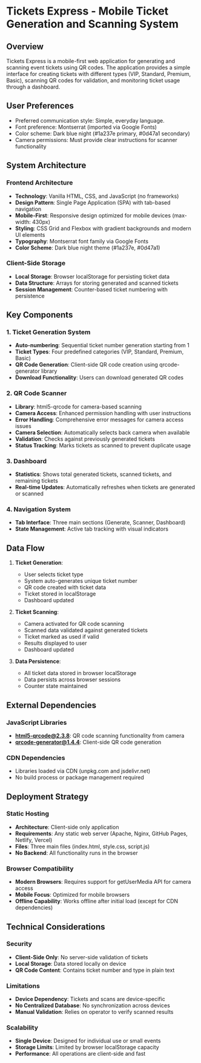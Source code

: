 # Tickets Express - Mobile Ticket Generation and Scanning System

## Overview

Tickets Express is a mobile-first web application for generating and scanning event tickets using QR codes. The application provides a simple interface for creating tickets with different types (VIP, Standard, Premium, Basic), scanning QR codes for validation, and monitoring ticket usage through a dashboard.

## User Preferences

- Preferred communication style: Simple, everyday language.
- Font preference: Montserrat (imported via Google Fonts)
- Color scheme: Dark blue night (#1a237e primary, #0d47a1 secondary)
- Camera permissions: Must provide clear instructions for scanner functionality

## System Architecture

### Frontend Architecture
- **Technology**: Vanilla HTML, CSS, and JavaScript (no frameworks)
- **Design Pattern**: Single Page Application (SPA) with tab-based navigation
- **Mobile-First**: Responsive design optimized for mobile devices (max-width: 430px)
- **Styling**: CSS Grid and Flexbox with gradient backgrounds and modern UI elements
- **Typography**: Montserrat font family via Google Fonts
- **Color Scheme**: Dark blue night theme (#1a237e, #0d47a1)

### Client-Side Storage
- **Local Storage**: Browser localStorage for persisting ticket data
- **Data Structure**: Arrays for storing generated and scanned tickets
- **Session Management**: Counter-based ticket numbering with persistence

## Key Components

### 1. Ticket Generation System
- **Auto-numbering**: Sequential ticket number generation starting from 1
- **Ticket Types**: Four predefined categories (VIP, Standard, Premium, Basic)
- **QR Code Generation**: Client-side QR code creation using qrcode-generator library
- **Download Functionality**: Users can download generated QR codes

### 2. QR Code Scanner
- **Library**: html5-qrcode for camera-based scanning
- **Camera Access**: Enhanced permission handling with user instructions
- **Error Handling**: Comprehensive error messages for camera access issues
- **Camera Selection**: Automatically selects back camera when available
- **Validation**: Checks against previously generated tickets
- **Status Tracking**: Marks tickets as scanned to prevent duplicate usage

### 3. Dashboard
- **Statistics**: Shows total generated tickets, scanned tickets, and remaining tickets
- **Real-time Updates**: Automatically refreshes when tickets are generated or scanned

### 4. Navigation System
- **Tab Interface**: Three main sections (Generate, Scanner, Dashboard)
- **State Management**: Active tab tracking with visual indicators

## Data Flow

1. **Ticket Generation**:
   - User selects ticket type
   - System auto-generates unique ticket number
   - QR code created with ticket data
   - Ticket stored in localStorage
   - Dashboard updated

2. **Ticket Scanning**:
   - Camera activated for QR code scanning
   - Scanned data validated against generated tickets
   - Ticket marked as used if valid
   - Results displayed to user
   - Dashboard updated

3. **Data Persistence**:
   - All ticket data stored in browser localStorage
   - Data persists across browser sessions
   - Counter state maintained

## External Dependencies

### JavaScript Libraries
- **html5-qrcode@2.3.8**: QR code scanning functionality from camera
- **qrcode-generator@1.4.4**: Client-side QR code generation

### CDN Dependencies
- Libraries loaded via CDN (unpkg.com and jsdelivr.net)
- No build process or package management required

## Deployment Strategy

### Static Hosting
- **Architecture**: Client-side only application
- **Requirements**: Any static web server (Apache, Nginx, GitHub Pages, Netlify, Vercel)
- **Files**: Three main files (index.html, style.css, script.js)
- **No Backend**: All functionality runs in the browser

### Browser Compatibility
- **Modern Browsers**: Requires support for getUserMedia API for camera access
- **Mobile Focus**: Optimized for mobile browsers
- **Offline Capability**: Works offline after initial load (except for CDN dependencies)

## Technical Considerations

### Security
- **Client-Side Only**: No server-side validation of tickets
- **Local Storage**: Data stored locally on device
- **QR Code Content**: Contains ticket number and type in plain text

### Limitations
- **Device Dependency**: Tickets and scans are device-specific
- **No Centralized Database**: No synchronization across devices
- **Manual Validation**: Relies on operator to verify scanned results

### Scalability
- **Single Device**: Designed for individual use or small events
- **Storage Limits**: Limited by browser localStorage capacity
- **Performance**: All operations are client-side and fast